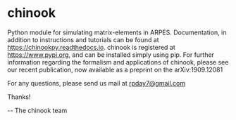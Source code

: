 # chinook
Python module for simulating matrix-elements in ARPES. Documentation, in addition to instructions and tutorials can be found at https://chinookpy.readthedocs.io. chinook is registered at https://www.pypi.org, and can be installed simply using pip. For further information regarding the formalism and applications of chinook, please see our recent publication, now available as a preprint on the arXiv:1909.12081

For any questions, please send us mail at rpday7@gmail.com

Thanks!

-- The chinook team

